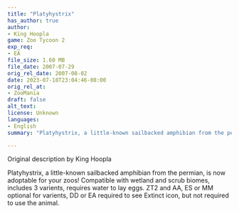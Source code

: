 ```yaml
---
title: "Platyhystrix"
has_author: true
author: 
- King Hoopla
game: Zoo Tycoon 2
exp_req: 
- EA
file_size: 1.60 MB
file_date: 2007-07-29
orig_rel_date: 2007-08-02
date: 2023-07-18T23:04:46-08:00
orig_rel_at: 
- ZooMania
draft: false
alt_text: 
license: Unknown
languages: 
- English
summary: "Platyhystrix, a little-known sailbacked amphibian from the permian, is now adoptable for your zoos!"

---
```



Original description by King Hoopla
 

Platyhystrix, a little-known sailbacked amphibian from the permian, is now adoptable for your zoos! Compatible with wetland and scrub biomes, includes 3 varients, requires water to lay eggs. ZT2 and AA, ES or MM optional for varients, DD or EA required to see Extinct icon, but not required to use the animal.
